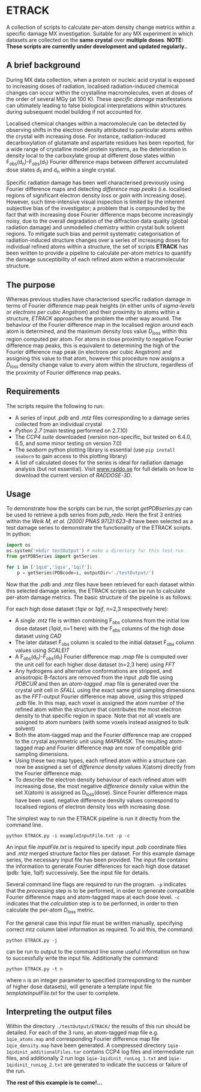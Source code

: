 # ETRACK

A collection of scripts to calculate per-atom density change metrics within a specific damage MX investigation.
Suitable for any MX experiment in which datasets are collected on the **same crystal** over **multiple doses**.
**NOTE: These scripts are currently under development and updated regularly..**

## A brief background

During MX data collection, when a protein or nucleic acid crystal is exposed to increasing doses of radiation, localised radiation-induced chemical changes can occur within the crystalline macromolecules, even at doses of the order of several MGy (at 100 K). These *specific damage* manifestations can ultimately leading to false biological interpretations within structures during subsequent model building if not accounted for. 

Localised chemical changes within a macromolecule can be detected by observing shifts in the electron density attributed to particular atoms within the crystal with increasing dose. For instance, radiation-induced decarboxylation of glutamate and aspartate residues has been reported, for a wide range of crystalline model protein systems, as the deterioration in density local to the carboxylate group at different dose states within F<sub>obs</sub>(d<sub>n</sub>)-F<sub>obs</sub>(d<sub>1</sub>) Fourier difference maps between different accumulated dose states d<sub>1</sub> and d<sub>n</sub> within a single crystal.

Specific radiation damage has been well characterised previously using Fourier difference maps and detecting *difference map peaks* (i.e. localised regions of significant electron density *loss* or *gain* with increasing dose). However, such time-intensive visual inspection is limited by the inherent subjective bias of the investigator; a problem that is compounded by the fact that with increasing dose Fourier difference maps become increasingly noisy, due to the overall degradation of the diffraction data quality (global radiation damage) and unmodelled chemistry within crystal bulk solvent regions. To mitigate such bias and permit systematic categorisation of radiation-induced structure changes over a series of increasing doses for individual refined atoms within a structure, the set of scripts **ETRACK** has been written to provide a pipeline to calculate per-atom metrics to quantify the damage susceptibility of each refined atom within a macromolecular structure.

## The purpose

Whereas previous studies have characterised specific radiation damage in terms of Fourier difference map peak heights (in either units of *sigma-levels* or *electrons per cubic Angstrom*) and their proximity to atoms within a structure, *ETRACK* approaches the problem the other way around. The behaviour of the Fourier difference map in the localised region around each atom is determined, and the maximum density loss value *D<sub>loss</sub>* within this region computed per atom. For atoms in close proximity to negative Fourier difference map peaks, this is equivalent to determining the high of the Fourier difference map peak (in electrons per cubic Angstrom) and assigning this value to that atom, however this procedure now assigns a *D<sub>loss</sub>* density change value to *every* atom within the structure, regardless of the proximity of Fourier difference map peaks.

## Requirements

The scripts require the following to run:

- A series of input *.pdb* and *.mtz* files corresponding to a damage series collected from an individual crystal
- *Python 2.7* (main testing performed on 2.7.10)
- The *CCP4 suite* downloaded (version non-specific, but tested on 6.4.0, 6.5, and some minor testing on version 7.0)
- The *seaborn* python plotting library is essential (use `pip install seaborn` to gain access to this plotting library)
- A list of calculated doses for the series is ideal for radiation damage analysis (but not essential). Visit www.raddo.se for full details on how to download the current version of *RADDOSE-3D*.

## Usage

To demonstrate how the scripts can be run, the script *getPDBseries.py* can be used to retrieve a pdb series from *pdb_redo*. Here the first 3 entries within the *Weik M, et al. (2000) PNAS 97(2):623–8* have been selected as a test damage series to demonstrate the functionality of the ETRACK scripts.  In python:

```python
import os
os.system('mkdir testOutput') # make a directory for this test run
from getPDBSeries import getSeries

for i in ['1qid','1qie','1qif']:
	p = getSeries(PDBcode=i, outputDir='./testOutput/')
```

Now that the *.pdb* and *.mtz* files have been retrieved for each dataset within this selected damage series, the ETRACK scripts can be run to calculate per-atom damage metrics. The basic structure of the pipeline is as follows:

For each high dose dataset (*1qie* or *1qif*, n=2,3 respectively here):

- A single *.mtz* file is written combining F<sub>obs</sub> columns from the initial low dose dataset (*1qid*, n=1 here) with the F<sub>obs</sub> columns of the high dose dataset using *CAD*
- The later dataset F<sub>obs</sub> column is scaled to the initial dataset F<sub>obs</sub> column values using *SCALEIT*
- A F<sub>obs</sub>(d<sub>n</sub>)-F<sub>obs</sub>(d<sub>1</sub>) Fourier difference map *.map* file is computed over the unit cell for each higher dose dataset (n=2,3 here) using *FFT*
- Any hydrogens and alternative conformations are stripped, and anisotropic B-factors are removed from the input *.pdb* file using *PDBCUR* and then an *atom-tagged* .map file is generated over the crystal unit cell in *SFALL* using the exact same grid sampling dimensions as the *FFT*-output Fourier difference map above, using this stripped *.pdb* file. In this map, each voxel is assigned the atom number of the refined atom within the structure that contributes the most electron density to that specific region in space. Note that not all voxels are assigned to atom numbers (with some voxels instead assigned to bulk solvent)
- Both the atom-tagged map and the Fourier difference map are cropped to the crystal asymmetric unit using *MAPMASK*. The resulting atom-tagged map and Fourier difference map are now of compatible grid sampling dimensions.
- Using these two map types, each refined atom within a structure can now be assigned a set of *difference density* values X(atom) directly from the Fourier difference map.
- To describe the electron density behaviour of each refined atom with increasing dose, the most negative *difference density* value within the set X(atom) is assigned as D<sub>loss</sub>(dose). Since Fourier difference maps have been used, negative difference density values correspond to localised regions of electron density loss with increasing dose.

The simplest way to run the ETRACK pipeline is run it directly from the command line. 

```python ETRACK.py -i exampleInputFile.txt -p -c```

An input file *inputFile.txt* is required to specify input *.pdb* coordinate files and *.mtz* merged structure factor files per dataset. For this example damage series, the necessary input file has been provided. The input file contains the information to generate Fourier differences for each high dose dataset (pdb: 1qie, 1qif) successively. See the input file for details.

Several command line flags are required to run the program. `-p` indicates that the *processing* step is to be performed, in order to generate compatible Fourier difference maps and atom-tagged maps at each dose level. `-c` indicates that the *calculation* step is to be performed, in order to then calculate the per-atom *D<sub>loss</sub>* metric.

For the general case this input file must be written manually, specifying correct mtz column label information as required. To aid this, the command:

```python ETRACK.py -j```

can be run to output to the command line some useful information on how to successfully write the input file. Additionally the command:

```python ETRACK.py -t n```

where `n` is an integer parameter to specified (corresponding to the number of higher dose datasets), will generate a template input file *templateInputFile.txt* for the user to complete.

## Interpreting the output files

Within the directory `./testOutput/ETRACK/` the results of this run should be detailed. For each of the 3 runs, an atom-tagged map file e.g. `1qie_atoms.map` and corresponding Fourier difference map file `1qie_density.map` have been generated. A compressed directory `1qie-1qidinit_additionalFiles.tar` contains CCP4 log files and intermediate run files, and additionally 2 run logs `1qie-1qidinit_runLog_1.txt` and `1qie-1qidinit_runLog_2.txt` are generated to indicate the success or failure of the run.

**The rest of this example is to come!...**





